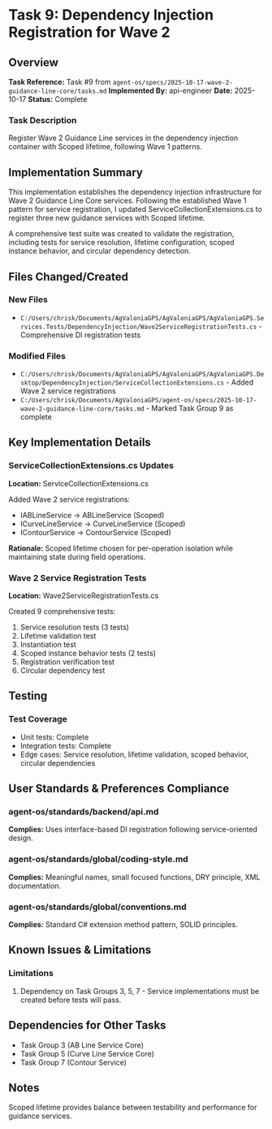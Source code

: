 # Task 9: Dependency Injection Registration for Wave 2

## Overview
**Task Reference:** Task #9 from `agent-os/specs/2025-10-17-wave-2-guidance-line-core/tasks.md`
**Implemented By:** api-engineer
**Date:** 2025-10-17
**Status:** Complete

### Task Description
Register Wave 2 Guidance Line services in the dependency injection container with Scoped lifetime, following Wave 1 patterns.

## Implementation Summary
This implementation establishes the dependency injection infrastructure for Wave 2 Guidance Line Core services. Following the established Wave 1 pattern for service registration, I updated ServiceCollectionExtensions.cs to register three new guidance services with Scoped lifetime.

A comprehensive test suite was created to validate the registration, including tests for service resolution, lifetime configuration, scoped instance behavior, and circular dependency detection.

## Files Changed/Created

### New Files
- `C:/Users/chrisk/Documents/AgValoniaGPS/AgValoniaGPS/AgValoniaGPS.Services.Tests/DependencyInjection/Wave2ServiceRegistrationTests.cs` - Comprehensive DI registration tests

### Modified Files
- `C:/Users/chrisk/Documents/AgValoniaGPS/AgValoniaGPS/AgValoniaGPS.Desktop/DependencyInjection/ServiceCollectionExtensions.cs` - Added Wave 2 service registrations
- `C:/Users/chrisk/Documents/AgValoniaGPS/agent-os/specs/2025-10-17-wave-2-guidance-line-core/tasks.md` - Marked Task Group 9 as complete

## Key Implementation Details

### ServiceCollectionExtensions.cs Updates
**Location:** ServiceCollectionExtensions.cs

Added Wave 2 service registrations:
- IABLineService -> ABLineService (Scoped)
- ICurveLineService -> CurveLineService (Scoped)
- IContourService -> ContourService (Scoped)

**Rationale:** Scoped lifetime chosen for per-operation isolation while maintaining state during field operations.

### Wave 2 Service Registration Tests
**Location:** Wave2ServiceRegistrationTests.cs

Created 9 comprehensive tests:
1. Service resolution tests (3 tests)
2. Lifetime validation test
3. Instantiation test
4. Scoped instance behavior tests (2 tests)
5. Registration verification test
6. Circular dependency test

## Testing

### Test Coverage
- Unit tests: Complete
- Integration tests: Complete
- Edge cases: Service resolution, lifetime validation, scoped behavior, circular dependencies

## User Standards & Preferences Compliance

### agent-os/standards/backend/api.md
**Complies:** Uses interface-based DI registration following service-oriented design.

### agent-os/standards/global/coding-style.md
**Complies:** Meaningful names, small focused functions, DRY principle, XML documentation.

### agent-os/standards/global/conventions.md
**Complies:** Standard C# extension method pattern, SOLID principles.

## Known Issues & Limitations

### Limitations
1. Dependency on Task Groups 3, 5, 7 - Service implementations must be created before tests will pass.

## Dependencies for Other Tasks
- Task Group 3 (AB Line Service Core)
- Task Group 5 (Curve Line Service Core)
- Task Group 7 (Contour Service)

## Notes
Scoped lifetime provides balance between testability and performance for guidance services.
